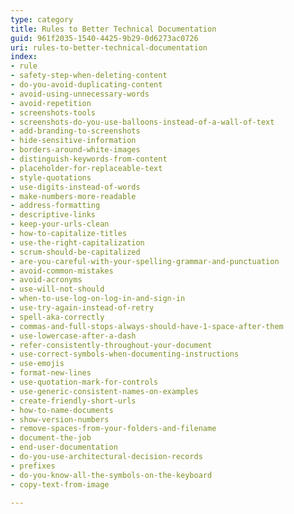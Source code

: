 ```yaml
---
type: category
title: Rules to Better Technical Documentation
guid: 961f2035-1540-4425-9b29-0d6273ac0726
uri: rules-to-better-technical-documentation
index:
- rule
- safety-step-when-deleting-content
- do-you-avoid-duplicating-content
- avoid-using-unnecessary-words
- avoid-repetition
- screenshots-tools
- screenshots-do-you-use-balloons-instead-of-a-wall-of-text
- add-branding-to-screenshots
- hide-sensitive-information
- borders-around-white-images
- distinguish-keywords-from-content
- placeholder-for-replaceable-text
- style-quotations
- use-digits-instead-of-words
- make-numbers-more-readable
- address-formatting
- descriptive-links
- keep-your-urls-clean
- how-to-capitalize-titles
- use-the-right-capitalization
- scrum-should-be-capitalized
- are-you-careful-with-your-spelling-grammar-and-punctuation
- avoid-common-mistakes
- avoid-acronyms
- use-will-not-should
- when-to-use-log-on-log-in-and-sign-in
- use-try-again-instead-of-retry
- spell-aka-correctly
- commas-and-full-stops-always-should-have-1-space-after-them
- use-lowercase-after-a-dash
- refer-consistently-throughout-your-document
- use-correct-symbols-when-documenting-instructions
- use-emojis
- format-new-lines
- use-quotation-mark-for-controls
- use-generic-consistent-names-on-examples
- create-friendly-short-urls
- how-to-name-documents
- show-version-numbers
- remove-spaces-from-your-folders-and-filename
- document-the-job
- end-user-documentation
- do-you-use-architectural-decision-records
- prefixes
- do-you-know-all-the-symbols-on-the-keyboard
- copy-text-from-image

---
```

